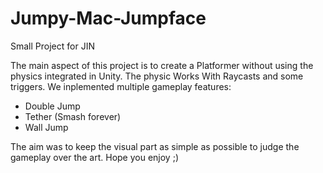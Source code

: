# Jumpy-Mac-Jumpface
Small Project for JIN

The main aspect of this project is to create a Platformer without using the physics integrated in Unity.
The physic Works With Raycasts and some triggers. 
We inplemented multiple gameplay features:
  - Double Jump
  - Tether (Smash forever)
  - Wall Jump

The aim was to keep the visual part as simple as possible to judge the gameplay over the art.
Hope you enjoy ;)
